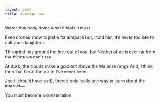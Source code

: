 ```yaml
---
layout: post
title: Average Joe
---
```


Watch this body doing what it feels it must.

Even drones know to jostle for airspace but,
I told him, it’s never too late to call your daughters.

This grind has ground the love out of you, but
Neither of us is ever far from the things we can’t see.

At dusk, the clouds make a gradient above the Waianae range
And, I think then that I’m at the place I’ve never been.

Joe (I should have said), there’s only really
one way to learn about the internet—

You must become a constellation.
